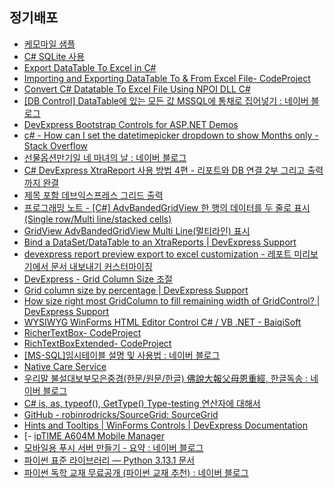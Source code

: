 
## 정기배포
- [케모마일 샘플](https://chmm-sample-bo.ldcc.co.kr:8080)
- [C# SQLite 사용](http://m.csharpstudy.com/Practical/View?aspx=Prac-sqlite.aspx&title=C%23%20SQLite%20%EC%82%AC%EC%9A%A9)
- [Export DataTable To Excel in C#](https://www.c-sharpcorner.com/UploadFile/deveshomar/exporting-datatable-to-excel-in-C-Sharp-using-interop/)
- [Importing and Exporting DataTable To & From Excel File- CodeProject](https://www.codeproject.com/Tips/1232569/Importing-and-Exporting-DataTable-To-From-Excel-Fi)
- [Convert C# Datatable To Excel File Using NPOI DLL C#](https://www.c-sharpcorner.com/blogs/convert-c-sharp-datatable-to-excel-file-using-npoi-dll-c-sharp)
- [[DB Control] DataTable에 있는 모든 값 MSSQL에 통채로 집어넣기 : 네이버 블로그](https://m.blog.naver.com/so15284/222326714168)
- [DevExpress Bootstrap Controls for ASP.NET Demos](https://demos.devexpress.com/bootstrap/)
- [c# - How can I set the datetimepicker dropdown to show Months only - Stack Overflow](https://stackoverflow.com/questions/34846455/how-can-i-set-the-datetimepicker-dropdown-to-show-months-only)
- [선물옵션만기일 네 마녀의 날 : 네이버 블로그](https://m.blog.naver.com/erica2600/223389708972)
- [C# DevExpress XtraReport 사용 방법 4편 - 리포트와 DB 연결 2부 그리고 출력까지 완결](https://bigenergy.tistory.com/entry/C-DevExpress-XtraReport-%EC%82%AC%EC%9A%A9-%EB%B0%A9%EB%B2%95-4%ED%8E%B8-%EB%A6%AC%ED%8F%AC%ED%8A%B8%EC%99%80-DB-%EC%97%B0%EA%B2%B0-2%EB%B6%80-%EA%B7%B8%EB%A6%AC%EA%B3%A0-%EC%B6%9C%EB%A0%A5%EA%B9%8C%EC%A7%80-%EC%99%84%EA%B2%B0)
- [제목 포함 데브익스프레스 그리드 출력](https://simplain.tistory.com/m/374)
- [프로그래밍 노트 - [C#] AdvBandedGridView 한 행의 데이터를 두 줄로 표시 (Single row/Multi line/stacked cells)](http://www.acronet.kr/index.php?mid=python&document_srl=27003)
- [GridView AdvBandedGridView Multi Line(멀티라인) 표시](https://m.blog.naver.com/PostView.naver?blogId=whodoi&logNo=223274461253&proxyReferer=https:%2F%2Fwww.google.co.kr%2F&trackingCode=external)
- [Bind a DataSet/DataTable to an XtraReports | DevExpress Support](https://supportcenter.devexpress.com/ticket/details/t230380/bind-a-dataset-datatable-to-an-xtrareports)
- [devexpress report preview export to excel customization - 레포트 미리보기에서 문서 내보내기 커스터마이징](https://shared.co.kr/m/195)
- [DevExpress - Grid Column Size 조절](https://shanael.tistory.com/41)
- [Grid column size by percentage | DevExpress Support](https://supportcenter.devexpress.com/ticket/details/t753498/grid-column-size-by-percentage)
- [How size right most GridColumn to fill remaining width of GridControl? | DevExpress Support](https://supportcenter.devexpress.com/ticket/details/q385210/how-size-right-most-gridcolumn-to-fill-remaining-width-of-gridcontrol)
- [WYSIWYG WinForms HTML Editor Control C# / VB .NET - BaiqiSoft](https://www.mysofttool.com/net-winforms-html-editor-control/)
- [RicherTextBox- CodeProject](https://www.codeproject.com/KB/edit/RicherTextBox.aspx)
- [RichTextBoxExtended- CodeProject](https://www.codeproject.com/KB/miscctrl/richtextboxextended.aspx)
- [[MS-SQL]임시테이블 설명 및 사용법 : 네이버 블로그](https://m.blog.naver.com/kjk_lokr/221609944884)
- [Native Care Service](https://ncs.mcnc.co.kr/ncsLogin)
- [우리말 불설대보부모은중경(한문/원문/한글) 佛說大報父母恩重經, 한글독송 : 네이버 블로그](https://m.blog.naver.com/mikey74/223439782580)
- [C# is, as, typeof(), GetType() Type-testing 연산자에 대해서](https://jettstream.tistory.com/66)
- [GitHub - robinrodricks/SourceGrid: SourceGrid](https://github.com/robinrodricks/SourceGrid/tree/master)
- [Hints and Tooltips | WinForms Controls | DevExpress Documentation](https://docs.devexpress.com/WindowsForms/11977/controls-and-libraries/chart-control/end-user-features/tooltip-and-crosshair-cursor/tooltip)
- [- [ipTIME A604M Mobile Manager](http://ubb.iptime.org:1212/sysconf/info/iux.cgi)
- [모바일용 푸시 서버 만들기 - 요약 : 네이버 블로그](https://m.blog.naver.com/tommybee/223228332316)
- [파이썬 표준 라이브러리 — Python 3.13.1 문서](https://docs.python.org/ko/3.13/library/index.html)
- [파이썬 독학 교재 무료공개 (파이썬 교재 추천) : 네이버 블로그](https://m.blog.naver.com/PostView.naver?blogId=jamduino&logNo=223171096062&proxyReferer=https:%2F%2Fwww.google.co.kr%2F&trackingCode=external)


